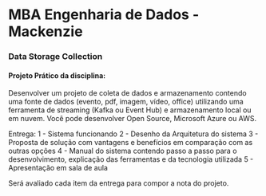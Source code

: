 # MBA Engenharia de Dados - Mackenzie

### Data Storage Collection

#### Projeto Prático da disciplina:

Desenvolver um projeto de coleta de dados e armazenamento contendo uma fonte de dados (evento, pdf, imagem, vídeo, office) utilizando uma ferramenta de streaming (Kafka ou Event Hub) e armazenamento local ou em nuvem.
Você pode desenvolver Open Source, Microsoft Azure ou AWS. 

Entrega:
1 - Sistema funcionando
2 - Desenho da Arquitetura do sistema 
3 - Proposta de solução com vantagens e benefícios em comparação com as outras opções 
4 - Manual do sistema contendo passo a passo para o desenvolvimento, explicação das ferramentas e da tecnologia utilizada
5 - Apresentação em sala de aula

Será avaliado cada item da entrega para compor a nota do projeto.



